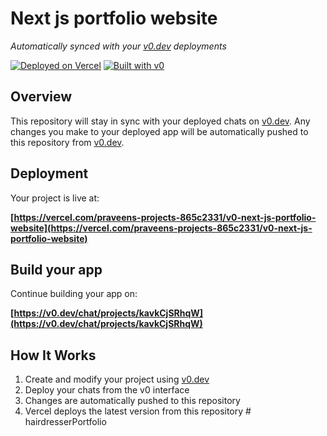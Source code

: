 # Next js portfolio website

*Automatically synced with your [v0.dev](https://v0.dev) deployments*

[![Deployed on Vercel](https://img.shields.io/badge/Deployed%20on-Vercel-black?style=for-the-badge&logo=vercel)](https://vercel.com/praveens-projects-865c2331/v0-next-js-portfolio-website)
[![Built with v0](https://img.shields.io/badge/Built%20with-v0.dev-black?style=for-the-badge)](https://v0.dev/chat/projects/kavkCjSRhqW)

## Overview

This repository will stay in sync with your deployed chats on [v0.dev](https://v0.dev).
Any changes you make to your deployed app will be automatically pushed to this repository from [v0.dev](https://v0.dev).

## Deployment

Your project is live at:

**[https://vercel.com/praveens-projects-865c2331/v0-next-js-portfolio-website](https://vercel.com/praveens-projects-865c2331/v0-next-js-portfolio-website)**

## Build your app

Continue building your app on:

**[https://v0.dev/chat/projects/kavkCjSRhqW](https://v0.dev/chat/projects/kavkCjSRhqW)**

## How It Works

1. Create and modify your project using [v0.dev](https://v0.dev)
2. Deploy your chats from the v0 interface
3. Changes are automatically pushed to this repository
4. Vercel deploys the latest version from this repository
#   h a i r d r e s s e r P o r t f o l i o  
 